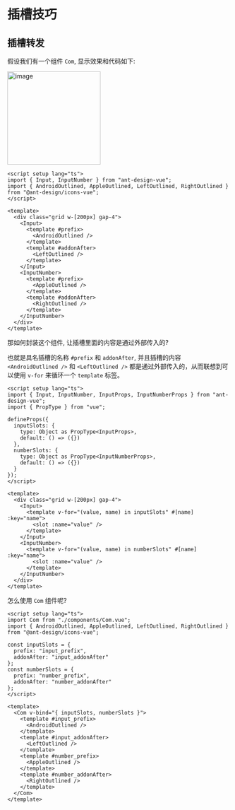 # 插槽技巧

## 插槽转发

假设我们有一个组件 `Com`, 显示效果和代码如下:

<img width="211" alt="image" src="https://github.com/user-attachments/assets/aeb9ae40-3d79-43ce-bbcf-bfa82b559c6e">

```vue
<script setup lang="ts">
import { Input, InputNumber } from "ant-design-vue";
import { AndroidOutlined, AppleOutlined, LeftOutlined, RightOutlined } from "@ant-design/icons-vue";
</script>

<template>
  <div class="grid w-[200px] gap-4">
    <Input>
      <template #prefix>
        <AndroidOutlined />
      </template>
      <template #addonAfter>
        <LeftOutlined />
      </template>
    </Input>
    <InputNumber>
      <template #prefix>
        <AppleOutlined />
      </template>
      <template #addonAfter>
        <RightOutlined />
      </template>
    </InputNumber>
  </div>
</template>
```

那如何封装这个组件, 让插槽里面的内容是通过外部传入的?

也就是具名插槽的名称 `#prefix` 和 `addonAfter`, 并且插槽的内容 `<AndroidOutlined />` 和 `<LeftOutlined />` 都是通过外部传入的，从而联想到可以使用 `v-for` 来循环一个 `template` 标签。

```vue
<script setup lang="ts">
import { Input, InputNumber, InputProps, InputNumberProps } from "ant-design-vue";
import { PropType } from "vue";

defineProps({
  inputSlots: {
    type: Object as PropType<InputProps>,
    default: () => ({})
  },
  numberSlots: {
    type: Object as PropType<InputNumberProps>,
    default: () => ({})
  }
});
</script>

<template>
  <div class="grid w-[200px] gap-4">
    <Input>
      <template v-for="(value, name) in inputSlots" #[name] :key="name">
        <slot :name="value" />
      </template>
    </Input>
    <InputNumber>
      <template v-for="(value, name) in numberSlots" #[name] :key="name">
        <slot :name="value" />
      </template>
    </InputNumber>
  </div>
</template>
```

怎么使用 `Com` 组件呢?

```vue
<script setup lang="ts">
import Com from "./components/Com.vue";
import { AndroidOutlined, AppleOutlined, LeftOutlined, RightOutlined } from "@ant-design/icons-vue";

const inputSlots = {
  prefix: "input_prefix",
  addonAfter: "input_addonAfter"
};
const numberSlots = {
  prefix: "number_prefix",
  addonAfter: "number_addonAfter"
};
</script>

<template>
  <Com v-bind="{ inputSlots, numberSlots }">
    <template #input_prefix>
      <AndroidOutlined />
    </template>
    <template #input_addonAfter>
      <LeftOutlined />
    </template>
    <template #number_prefix>
      <AppleOutlined />
    </template>
    <template #number_addonAfter>
      <RightOutlined />
    </template>
  </Com>
</template>
```
